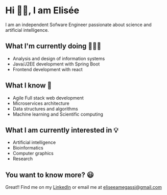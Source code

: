 # Hi 👋🏾, I am Elisée

I am an independent Sofware Engineer passionate about science and artificial intelligence.   

## What I'm currently doing 👨🏾‍💻
- Analysis and design of information systems
- Java/J2EE development with Spring Boot  
- Frontend development with react


## What I know 📝
- Agile Full stack web development 
- Microservices architecture
- Data structures and algorithms 
- Machine learning and Scientific computing


## What I am currently interested in 💡
- Artificial intelligence
- Bioinformatics
- Computer graphics
- Research  


## You want to know more? 😃
Great!! Find me on my [LinkedIn](linkedin.com/in/eliseeamegassi) or email me at [eliseeamegassi@gmail.com](mailto:eliseeamegassi@gmail.com)
